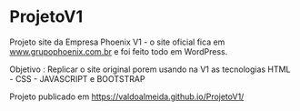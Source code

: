 # ProjetoV1
Projeto site da Empresa Phoenix V1 - o site oficial fica em www.grupophoenix.com.br e foi feito todo em WordPress.

Objetivo : 
Replicar o site original porem usando na V1 as tecnologias HTML - CSS - JAVASCRIPT e BOOTSTRAP

Projeto publicado em https://valdoalmeida.github.io/ProjetoV1/

